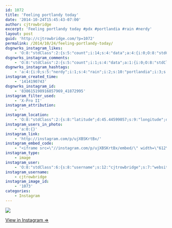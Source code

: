 ```yaml
---
id: 1072
title: 'Feeling portlandy today'
date: '2014-10-24T15:45:43-07:00'
author: cjtrowbridge
excerpt: 'Feeling portlandy today #pdx #portlandia #rain #nerdy'
layout: post
guid: 'http://cjtrowbridge.com/?p=1072'
permalink: /2014/10/24/feeling-portlandy-today/
dsgnwrks_instagram_likes:
    - 'O:8:"stdClass":2:{s:5:"count";i:14;s:4:"data";a:4:{i:0;O:8:"stdClass":4:{s:8:"username";s:12:"pdxwonderboy";s:15:"profile_picture";s:84:"https://instagramimages-a.akamaihd.net/profiles/profile_32060586_75sq_1376987150.jpg";s:2:"id";s:8:"32060586";s:9:"full_name";s:12:"Ilan Gerould";}i:1;O:8:"stdClass":4:{s:8:"username";s:12:"ninja_red_11";s:15:"profile_picture";s:85:"https://instagramimages-a.akamaihd.net/profiles/profile_185432723_75sq_1340421499.jpg";s:2:"id";s:9:"185432723";s:9:"full_name";s:15:"Davide Dusseaux";}i:2;O:8:"stdClass":4:{s:8:"username";s:7:"jarthon";s:15:"profile_picture";s:107:"https://igcdn-photos-d-a.akamaihd.net/hphotos-ak-xaf1/t51.2885-19/10311324_503971309748323_1235731165_a.jpg";s:2:"id";s:8:"33754221";s:9:"full_name";s:7:"jarthon";}i:3;O:8:"stdClass":4:{s:8:"username";s:8:"cesarosp";s:15:"profile_picture";s:107:"https://igcdn-photos-f-a.akamaihd.net/hphotos-ak-xaf1/t51.2885-19/10560942_304167339756917_2000406505_a.jpg";s:2:"id";s:8:"39140135";s:9:"full_name";s:17:"César Solórzano";}}}'
dsgnwrks_instagram_comments:
    - 'O:8:"stdClass":2:{s:5:"count";i:1;s:4:"data";a:1:{i:0;O:8:"stdClass":4:{s:12:"created_time";s:10:"1414204364";s:4:"text";s:10:"Very cool!";s:4:"from";O:8:"stdClass":4:{s:8:"username";s:17:"superhighwaymusic";s:15:"profile_picture";s:107:"https://igcdn-photos-a-a.akamaihd.net/hphotos-ak-xpf1/t51.2885-19/10808633_346557598849272_1449012324_a.jpg";s:2:"id";s:9:"292723953";s:9:"full_name";s:12:"SUPERHIGHWAY";}s:2:"id";s:18:"838729462411350109";}}}'
dsgnwrks_instagram_hashtags:
    - 'a:4:{i:0;s:5:"nerdy";i:1;s:4:"rain";i:2;s:10:"portlandia";i:3;s:3:"pdx";}'
instagram_created_time:
    - '1414190743'
dsgnwrks_instagram_id:
    - '838615198916857969_41872995'
instagram_filter_used:
    - 'X-Pro II'
instagram_attribution:
    - ''
instagram_location:
    - 'O:8:"stdClass":2:{s:8:"latitude";d:45.44599057;s:9:"longitude";d:-122.62599945;}'
instagram_users_in_photo:
    - 'a:0:{}'
instagram_link:
    - 'http://instagram.com/p/ujXBSKrtBx/'
instagram_embed_code:
    - "<iframe src=\"//instagram.com/p/ujXBSKrtBx/embed/\" width=\"612\" height=\"710\" frameborder=\"0\" scrolling=\"no\" allowtransparency=\"true\"></iframe>\n"
instagram_type:
    - image
instagram_user:
    - 'O:8:"stdClass":6:{s:8:"username";s:12:"cjtrowbridge";s:7:"website";s:0:"";s:15:"profile_picture";s:103:"https://igcdn-photos-f-a.akamaihd.net/hphotos-ak-xpa1/t51.2885-19/925559_452430704897917_67836701_a.jpg";s:9:"full_name";s:13:"CJ Trowbridge";s:3:"bio";s:0:"";s:2:"id";s:8:"41872995";}'
instagram_username:
    - cjtrowbridge
instagram_image_id:
    - '1073'
categories:
    - Instagram
---
```


[![](http://blog.cjtrowbridge.com/wp-content/uploads/2014/10/10724692_1495900797333299_304757435_n2.jpg)](http://instagram.com/p/ujXBSKrtBx/)

[View in Instagram ⇒](http://instagram.com/p/ujXBSKrtBx/)